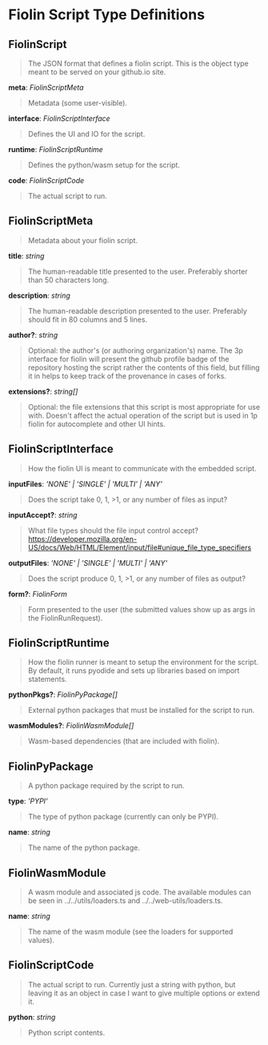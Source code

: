# Fiolin Script Type Definitions

## FiolinScript

> The JSON format that defines a fiolin script. This is the object type meant
to be served on your github.io site.

**meta**: _FiolinScriptMeta_

> Metadata (some user-visible).

**interface**: _FiolinScriptInterface_

> Defines the UI and IO for the script.

**runtime**: _FiolinScriptRuntime_

> Defines the python/wasm setup for the script.

**code**: _FiolinScriptCode_

> The actual script to run.

## FiolinScriptMeta

> Metadata about your fiolin script.

**title**: _string_

> The human-readable title presented to the user. Preferably shorter than 50
characters long.

**description**: _string_

> The human-readable description presented to the user. Preferably should fit
in 80 columns and 5 lines.

**author?**: _string_

> Optional: the author's (or authoring organization's) name. The 3p interface
for fiolin will present the github profile badge of the repository hosting
the script rather the contents of this field, but filling it in helps to
keep track of the provenance in cases of forks.

**extensions?**: _string[]_

> Optional: the file extensions that this script is most appropriate for use
with. Doesn't affect the actual operation of the script but is used in 1p
fiolin for autocomplete and other UI hints.

## FiolinScriptInterface

> How the fiolin UI is meant to communicate with the embedded script.

**inputFiles**: _'NONE' | 'SINGLE' | 'MULTI' | 'ANY'_

> Does the script take 0, 1, >1, or any number of files as input?

**inputAccept?**: _string_

> What file types should the file input control accept?
https://developer.mozilla.org/en-US/docs/Web/HTML/Element/input/file#unique_file_type_specifiers

**outputFiles**: _'NONE' | 'SINGLE' | 'MULTI' | 'ANY'_

> Does the script produce 0, 1, >1, or any number of files as output?

**form?**: _FiolinForm_

> Form presented to the user (the submitted values show up as args in the
FiolinRunRequest).

## FiolinScriptRuntime

> How the fiolin runner is meant to setup the environment for the script.
By default, it runs pyodide and sets up libraries based on import statements.

**pythonPkgs?**: _FiolinPyPackage[]_

> External python packages that must be installed for the script to run.

**wasmModules?**: _FiolinWasmModule[]_

> Wasm-based dependencies (that are included with fiolin).

## FiolinPyPackage

> A python package required by the script to run.

**type**: _'PYPI'_

> The type of python package (currently can only be PYPI).

**name**: _string_

> The name of the python package.

## FiolinWasmModule

> A wasm module and associated js code. The available modules can be seen in
../../utils/loaders.ts and ../../web-utils/loaders.ts.

**name**: _string_

> The name of the wasm module (see the loaders for supported values).

## FiolinScriptCode

> The actual script to run. Currently just a string with python, but leaving it
as an object in case I want to give multiple options or extend it.

**python**: _string_

> Python script contents.

